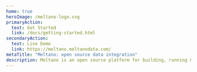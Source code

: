 ```yaml
---
home: true
heroImage: /meltano-logo.svg
primaryAction:
  text: Get Started
  link: /docs/getting-started.html
secondaryAction:
  text: Live Demo
  link: https://meltano.meltanodata.com/
metaTitle: "Meltano: open source data integration"
description: Meltano is an open source platform for building, running & orchestrating Singer-based ELT pipelines, that you can run locally or host on any cloud. Use existing Singer taps and targets or easily write your own to extract data from any SaaS tool or database and load it into any data warehouse.
---
```

